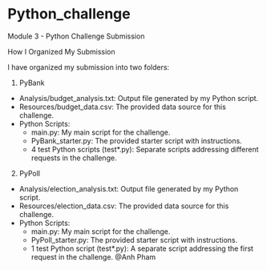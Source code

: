 # Python_challenge
Module 3 - Python Challenge Submission

How I Organized My Submission

I have organized my submission into two folders:

1. PyBank
- Analysis/budget_analysis.txt: Output file generated by my Python script.
- Resources/budget_data.csv: The provided data source for this challenge.
- Python Scripts:
    +   main.py: My main script for the challenge.
    +   PyBank_starter.py: The provided starter script with instructions.
    +   4 test Python scripts (test*.py): Separate scripts addressing different requests in the challenge.

2. PyPoll
- Analysis/election_analysis.txt: Output file generated by my Python script.
- Resources/election_data.csv: The provided data source for this challenge.
- Python Scripts:
    +   main.py: My main script for the challenge.
    +   PyPoll_starter.py: The provided starter script with instructions.
    +   1 test Python script (test*.py): A separate script addressing the first request in the challenge.
@Anh Pham
